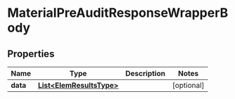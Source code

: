 

# MaterialPreAuditResponseWrapperBody


## Properties

Name | Type | Description | Notes
------------ | ------------- | ------------- | -------------
**data** | [**List&lt;ElemResultsType&gt;**](ElemResultsType.md) |  |  [optional]



